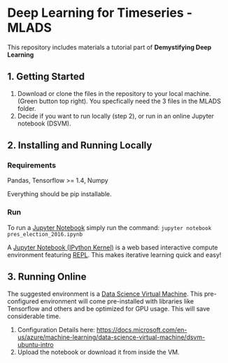 # Deep Learning for Timeseries - MLADS
This repository includes materials a tutorial part of **Demystifying Deep Learning**

## 1. Getting Started
1. Download or clone the files in the repository to your local machine. (Green button top right). You specfically need the 3 files in the MLADS folder.
2. Decide if you want to run locally (step 2), or run in an online Jupyter notebook (DSVM). 

## 2. Installing and Running Locally
### Requirements
Pandas, Tensorflow >= 1.4, Numpy

Everything should be pip installable. 
### Run
To run a [Jupyter Notebook](http://jupyter.org/) simply run the command: ```jupyter notebook pres_election_2016.ipynb```

A [Jupyter Notebook (IPython Kernel)](http://jupyter.org/) is a web based interactive compute environment featuring [REPL](https://en.wikipedia.org/wiki/Read%E2%80%93eval%E2%80%93print_loop). This makes iterative learning quick and easy!

## 3. Running Online
The suggested environment is a [Data Science Virtual Machine](https://azure.microsoft.com/en-us/services/virtual-machines/data-science-virtual-machines/). This pre-configured environment will come pre-installed with libraries like Tensorflow and others and be optimized for GPU usage. This will save considerable time. 
1. Configuration Details here: https://docs.microsoft.com/en-us/azure/machine-learning/data-science-virtual-machine/dsvm-ubuntu-intro
2. Upload the notebook or download it from inside the VM.  


